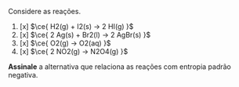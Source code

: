Considere as reações.

1. [x] $\ce{ H2(g) + I2(s) -> 2 HI(g) }$ 
2. [x] $\ce{ 2 Ag(s) + Br2(l) -> 2 AgBr(s) }$ 
3. [x] $\ce{ O2(g) -> O2(aq) }$ 
4. [x] $\ce{ 2 NO2(g) -> N2O4(g) }$ 

**Assinale** a alternativa que relaciona as reações com entropia padrão negativa.
